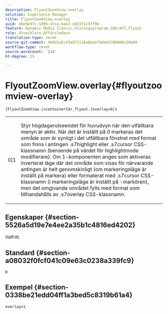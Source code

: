 ```yaml
---
description: FlyoutZoomView.overlay
solution: Experience Manager
title: FlyoutZoomView.overlay
uuid: e6e9e97c-5d9b-47ca-bae3-ed3371c5ff9b
feature: Dynamic Media Classic,Visningsprogram,SDK/API,Flyout
role: Utvecklare,Affärsledare
translation-type: tm+mt
source-git-commit: 469d1a5c43a972116a8a2efb0de5708800130a99
workflow-type: tm+mt
source-wordcount: '114'
ht-degree: 1%

---
```



# FlyoutZoomView.overlay{#flyoutzoomview-overlay}

`[FlyoutZoomView.|<containerId>_flyout.]overlay=0|1`

<table id="table_D052090D052D4273B37872C0C7E09E4B"> 
 <tbody> 
  <tr> 
   <td colname="col1"> <p><span class="codeph"> 0|1</span> </p> </td> 
   <td colname="col2"> <p> Styr högdagerutseendet för huvudvyn när den utfällbara menyn är aktiv. När det är inställt på <span class="codeph"> 0</span> markeras det område som är synligt i det utfällbara fönstret med format som finns i antingen <span class="codeph"> .s7highlight</span> eller <span class="codeph"> .s7cursor</span> CSS-klassnamn (beroende på värdet för <span class="codeph"> highlightmode</span> modifierare). Om <span class="codeph"> 1</span>-komponenten anges som  aktiveras inverterat läge där det område som visas för närvarande antingen är helt genomskinligt (om <span class="codeph"> markeringsläge</span> är inställt på <span class="codeph"> markera</span>) eller formaterat med <span class="codeph"> .s7cursor</span> CSS-klassnamn (i <span class="codeph"> markeringsläge</span> är inställt på <span class="codeph">-markören</span>), men det omgivande området fylls med format som tillhandahålls av <span class="codeph"> .s7overlay</span> CSS-klassnamn. </p> </td> 
  </tr> 
 </tbody> 
</table>

## Egenskaper {#section-5526a5d19e7e4ee2a35b1c4816ed4202}

Valfritt.

## Standard {#section-a08032f0fcf041c09e63c0238a339fc9}

`0`

## Exempel {#section-0338be21edd04ff1a3bed5c8319b61a4}

`overlay=1`
